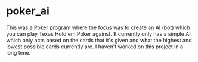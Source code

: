 # poker_ai
This was a Poker program where the focus was to create an AI (bot) which you can play Texas Hold'em Poker against.
It currently only has a simple AI which only acts based on the cards that it's given and what the highest and lowest possible cards currently are. I haven't worked on this project in a long time.
